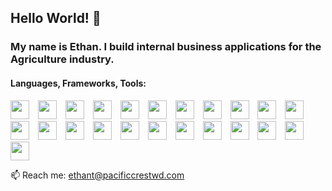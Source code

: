 ## Hello World! 👋
### My name is Ethan. I build internal business applications for the Agriculture industry.

#### Languages, Frameworks, Tools:
<p float="left">
  <img style="margin-right: 10px;" height="30" width="30" src="https://cdn.jsdelivr.net/gh/devicons/devicon/icons/angularjs/angularjs-plain.svg" />
  <img style="margin-right: 10px;" height="30" width="30" src="https://cdn.jsdelivr.net/gh/devicons/devicon/icons/ionic/ionic-original.svg" />
  <img style="margin-right: 10px;" height="30" width="30" src="https://cdn.jsdelivr.net/gh/devicons/devicon/icons/electron/electron-original.svg" />
  <img style="margin-right: 10px;" height="30" width="30" src="https://cdn.jsdelivr.net/gh/devicons/devicon/icons/python/python-plain.svg" />
  <img style="margin-right: 10px;" height="30" width="30" src="https://cdn.jsdelivr.net/gh/devicons/devicon/icons/csharp/csharp-plain.svg" />
  <img style="margin-right: 10px;" height="30" width="30" src="https://cdn.jsdelivr.net/gh/devicons/devicon/icons/dot-net/dot-net-plain.svg" />
  <img style="margin-right: 10px;" height="30" width="30" src="https://cdn.jsdelivr.net/gh/devicons/devicon/icons/typescript/typescript-plain.svg" />
  <img style="margin-right: 10px;" height="30" width="30" src="https://cdn.jsdelivr.net/gh/devicons/devicon/icons/javascript/javascript-plain.svg" />
  <img style="margin-right: 10px;" height="30" width="30" src="https://cdn.jsdelivr.net/gh/devicons/devicon/icons/html5/html5-plain.svg" />
  <img style="margin-right: 10px;" height="30" width="30" src="https://cdn.jsdelivr.net/gh/devicons/devicon/icons/css3/css3-plain.svg" />
  <img style="margin-right: 10px;" height="30" width="30" src="https://cdn.jsdelivr.net/gh/devicons/devicon/icons/microsoftsqlserver/microsoftsqlserver-plain-wordmark.svg" />
  <img style="margin-right: 10px;" height="30" width="30" src="https://cdn.jsdelivr.net/gh/devicons/devicon/icons/mysql/mysql-plain.svg" />
  <img style="margin-right: 10px;" height="30" width="30" src="https://cdn.jsdelivr.net/gh/devicons/devicon/icons/sqlite/sqlite-original.svg" />
  <img style="margin-right: 10px;" height="30" width="30" src="https://cdn.jsdelivr.net/gh/devicons/devicon/icons/git/git-plain.svg" />
  <img style="margin-right: 10px;" height="30" width="30" src="https://cdn.jsdelivr.net/gh/devicons/devicon/icons/docker/docker-plain.svg" />
  <img style="margin-right: 10px;" height="30" width="30" src="https://cdn.jsdelivr.net/gh/devicons/devicon/icons/azure/azure-original.svg" />
  <img style="margin-right: 10px;" height="30" width="30" src="https://cdn.jsdelivr.net/gh/devicons/devicon/icons/vscode/vscode-original.svg" />
  <img style="margin-right: 10px;" height="30" width="30" src="https://cdn.jsdelivr.net/gh/devicons/devicon/icons/visualstudio/visualstudio-plain.svg" />
  <img style="margin-right: 10px;" height="30" width="30" src="https://cdn.jsdelivr.net/gh/devicons/devicon/icons/xd/xd-plain.svg" />
  <img style="margin-right: 10px;" height="30" width="30" src="https://cdn.jsdelivr.net/gh/devicons/devicon/icons/illustrator/illustrator-plain.svg" />
  <img style="margin-right: 10px;" height="30" width="30" src="https://cdn.jsdelivr.net/gh/devicons/devicon/icons/photoshop/photoshop-plain.svg" />
  <img style="margin-right: 10px;" height="30" width="30" src="https://cdn.jsdelivr.net/gh/devicons/devicon/icons/nuget/nuget-original.svg" />
  <img style="margin-right: 10px;" height="30" width="30" src="https://cdn.jsdelivr.net/gh/devicons/devicon/icons/npm/npm-original-wordmark.svg" />
</p>

📫 Reach me: ethant@pacificcrestwd.com

<!--
<img align="center" src="https://github-readme-stats-git-masterorgs-github-readme-stats-team.vercel.app/api?username=EthanTuning&count_private=true&show_icons=true&theme=dark&include_orgs=true&hide=issues,stars,contribs" />
<img align="center" src="https://github-readme-stats-git-masterorgs-github-readme-stats-team.vercel.app/api/top-langs/?username=EthanTuning&langs_count=6&theme=dark&include_orgs=true" />

